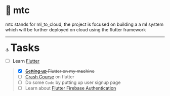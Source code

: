 # :whale:  **mtc**

mtc stands for ml_to_cloud, the project is focused on building a a ml system which will be further deployed on cloud using the flutter framework

---

:anchor: <font size = "6"> **Tasks** </font>
- [ ]  Learn [Flutter](https://www.youtube.com/watch?v=RGdg-TCmldY)
> - [x] ~~[Setting up](https://www.youtube.com/watch?v=w7lu5sOM9LU) Flutter on my machine~~  
> - [ ] [Crash Course](https://www.youtube.com/watch?v=Ib2FlirtcmE) on flutter
> - [ ] Do some ```Code``` by putting up user signup page
> - [ ]  Learn about [Flutter Firebase Authentication](https://www.youtube.com/watch?v=oJ5Vrya3wCQ)
